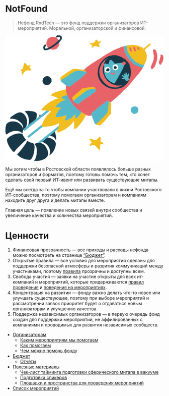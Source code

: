 # NotFound
> Нефонд RndTech — это фонд поддержки организаторов ИТ-мероприятий. Моральной, организаторской и финансовой. 

![Tux, the Linux mascot](gotlost.png)

Мы хотим чтобы в Ростовской области появлялось больше разных организаторов и форматов, поэтому готовы помочь тем, кто хочет сделать свой первый ИТ-ивент или развивать существующие митапы.

Ещё мы всегда за то чтобы компании участвовали в жизни Ростовского ИТ-сообщества, поэтому помогаем организаторам и компаниям находить друг друга и делать митапы вместе.

Главная цель — появление новых связей внутри сообщества и увеличение качества и количества мероприятий.

# Ценности

1. Финансовая прозрачность — все приходы и расходы нефонда можно посмотреть на странице [“Бюджет”](https://github.com/RndTechCommunity/NotFound/blob/main/Finances/README.md).
2. Открытые правила — все условия для мероприятий сделаны для поддержки безопасной атмосферы и развития коммуникаций между участниками, поэтому [правила](https://github.com/RndTechCommunity/NotFound/blob/main/Host/README.md#Каким-мероприятиям-мы-помогаем) прозрачны и доступны всем.
3. Свобода участия — заявки на участие открыты для всех ит-компаний и мероприятий, которые придерживаются [правил проведения](https://github.com/RndTechCommunity/NotFound/blob/main/Host/README.md#Каким-мероприятиям-мы-помогаем) и [поведения на мероприятиях](https://github.com/RndTechCommunity/RndTech/blob/master/code-of-conduct/README.md).
4. Концентрация на развитии — фонду важно делать что-то новое или улучшать существующее, поэтому при выборе мероприятий и рассмотрении заявок приоритет будет о отдаваться новым организаторам и улучшению качества.
5. Поддержка независимых организаторов — в первую очередь фонд создан для поддержки мероприятий, не аффилированных с компаниями и проводимых для развития независимых сообществ.

- [Организаторам](https://github.com/RndTechCommunity/NotFound/blob/main/Host/README.md)
  - [Каким мероприятиям мы помогаем](https://github.com/RndTechCommunity/NotFound/blob/main/Host/README.md#Каким-мероприятиям-мы-помогаем)
  - [Как помогаем](https://github.com/RndTechCommunity/NotFound/blob/main/Host/README.md#Как-помогаем)
  - [Чем можно помочь фонду](https://github.com/RndTechCommunity/NotFound/blob/main/Host/README.md#Чем-можно-помочь-фонду)
- [Бюджет](https://github.com/RndTechCommunity/NotFound/blob/main/Finances/README.md)
  - [Отчёты](https://github.com/RndTechCommunity/NotFound/blob/main/Finances/Reports/README.md)
- [Полезные материалы](https://github.com/RndTechCommunity/NotFound/blob/main/Articles/README.md)
  - [Чек-лист тайминга подготовки сферического митапа в вакууме](https://github.com/RndTechCommunity/NotFound/blob/main/Articles/MeetupChecklist/README.md)
  - [Подготовка спикеров](https://github.com/RndTechCommunity/RndTech/blob/master/community/speakers.md)
  - [Площадки и пространства для проведения мероприятий](https://github.com/RndTechCommunity/RndTech/blob/master/community/places.md)
- [Список мероприятий](https://github.com/RndTechCommunity/NotFound/blob/main/Events/README.md)